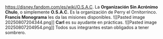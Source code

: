 https://disney.fandom.com/es/wiki/O.S.A.C.
La **Organización Sin Acrónimo Chulo**, o simplemente **O.S.A.C.**
Es la organización de Perry el Ornitorrinco.
**Francis Monograma** les da las misiones disponibles.
![[Pasted image 20250807204344.png]]
**Carl** es su ayudante en prácticas.
![[Pasted image 20250807204954.png]]
Todos sus integrantes estan obligados a tener sombrero.
